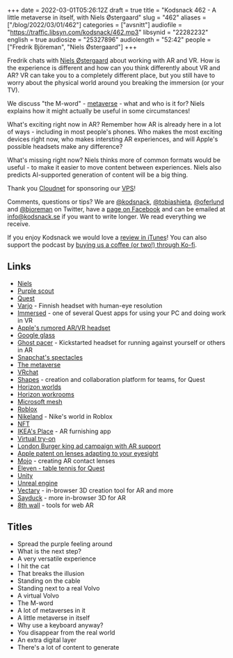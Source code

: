 +++
date = 2022-03-01T05:26:12Z
draft = true
title = "Kodsnack 462 - A little metaverse in itself, with Niels Østergaard"
slug = "462"
aliases = ["/blog/2022/03/01/462"]
categories = ["avsnitt"]
audiofile = "https://traffic.libsyn.com/kodsnack/462.mp3"
libsynid = "22282232"
english = true
audiosize = "25327896"
audiolength = "52:42"
people = ["Fredrik Björeman", "Niels Østergaard"]
+++

Fredrik chats with [Niels Østergaard](https://www.linkedin.com/in/niels%C3%B8stergaard/) about working with AR and VR. How is the experience is different and how can you think differently about VR and AR? VR can take you to a completely different place, but you still have to worry about the physical world around you breaking the immersion (or your TV).

We discuss "the M-word" - [metaverse](https://en.wikipedia.org/wiki/Metaverse) - what and who is it for? Niels explains how it might actually be useful in some circumstances!

What's exciting right now in AR? Remember how AR is already here in a lot of ways - including in most people's phones. Who makes the most exciting devices right now, who makes intersting AR experiences, and will Apple's possible headsets make any difference?

What's missing right now? Niels thinks more of common formats would be useful - to make it easier to move content between experiences. Niels also predicts AI-supported generation of content will be a big thing.

Thank you [Cloudnet](http://www.cloudnet.se) for sponsoring our [VPS](http://en.wikipedia.org/wiki/Virtual_private_server)!

Comments, questions or tips? We are [@kodsnack](https://www.twitter.com/kodsnack), [@tobiashieta](https://www.twitter.com/tobiashieta), [@oferlund](https://twitter.com/oferlund) and [@bjoreman](https://www.twitter.com/bjoreman) on Twitter, have a [page on Facebook](https://www.facebook.com/kodsnack) and can be emailed at [info@kodsnack.se](mailto:info@kodsnack.se) if you want to write longer. We read everything we receive.

If you enjoy Kodsnack we would love a [review in iTunes](http://itunes.apple.com/se/podcast/kodsnack/id561631498?l=en)! You can also support the podcast by <a href="https://ko-fi.com/kodsnack" rel="payment">buying us a coffee (or two!) through Ko-fi</a>.

## Links ##
* [Niels](https://www.linkedin.com/in/niels%C3%B8stergaard/)
* [Purple scout](https://www.purplescout.se/en/)
* [Quest](https://www.oculus.com/quest-2/)
* [Varjo](https://varjo.com/) - Finnish headset with human-eye resolution
* [Immersed](https://immersed.com/) - one of several Quest apps for using your PC and doing work in VR
* [Apple's rumored AR/VR headset](https://www.macrumors.com/roundup/apple-glasses/)
* [Google glass](https://en.wikipedia.org/wiki/Google_Glass)
* [Ghost pacer](https://ghostpacer.com/) - Kickstarted headset for running against yourself or others in AR
* [Snapchat's spectacles](https://www.spectacles.com/se/)
* [The metaverse](https://en.wikipedia.org/wiki/Metaverse)
* [VRchat](https://hello.vrchat.com/)
* [Shapes](https://www.shapesxr.com/) - creation and collaboration platform for teams, for Quest
* [Horizon worlds](https://www.oculus.com/horizon-worlds/)
* [Horizon workrooms](https://about.fb.com/news/2021/08/introducing-horizon-workrooms-remote-collaboration-reimagined/)
* [Microsoft mesh](https://www.youtube.com/watch?v=Jd2GK0qDtRg)
* [Roblox](https://en.wikipedia.org/wiki/Roblox)
* [Nikeland](https://www.roblox.com/nikeland) - Nike's world in Roblox
* [NFT](https://en.wikipedia.org/wiki/Non-fungible_token)
* [IKEA's Place](https://www.youtube.com/watch?v=UudV1VdFtuQ) - AR furnishing app
* [Virtual try-on](https://www.netguru.com/blog/virtual-try-ons-interview)
* [London Burger king ad campaign with AR support](https://www.digitalbodies.net/augmented-reality/burger-kings-innovative-ar-campaign-burn-that-ad/)
* [Apple patent on lenses adapting to your eyesight](https://www.patentlyapple.com/patently-apple/2022/01/apple-has-been-granted-a-patent-for-a-highly-tunable-foveated-lens-system-for-future-smartglasses-and-mr-headset.html)
* [Mojo](https://www.mojo.vision/mojo-lens) - creating AR contact lenses
* [Eleven - table tennis for Quest](https://www.oculus.com/experiences/quest/1995434190525828/?locale=sv_SE)
* [Unity](https://unity.com/)
* [Unreal engine](https://www.unrealengine.com/en-US/)
* [Vectary](https://www.vectary.com/) - in-browser 3D creation tool for AR and more
* [Sayduck](https://sayduck.com/) - more in-browser 3D for AR
* [8th wall](https://www.8thwall.com/) - tools for web AR

## Titles ##
* Spread the purple feeling around
* What is the next step?
* A very versatile experience
* I hit the cat
* That breaks the illusion
* Standing on the cable
* Standing next to a real Volvo
* A virtual Volvo
* The M-word
* A lot of metaverses in it
* A little metaverse in itself
* Why use a keyboard anyway?
* You disappear from the real world
* An extra digital layer
* There's a lot of content to generate
